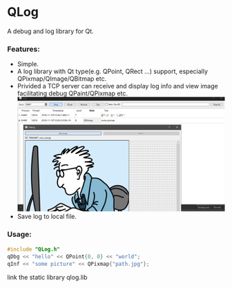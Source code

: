 # QLog

A debug and log library for Qt.

### Features:
* Simple.
* A log library with Qt type(e.g. QPoint, QRect ...) support, especially QPixmap/QImage/QBitmap etc.
* Privided a TCP server can receive and display log info and view image facilitating debug QPaint/QPixmap etc.
![screenshot1](https://github.com/byteatom/qlog/blob/master/screenshot/screenshot1.png)
* Save log to local file.

### Usage:
``` cpp
#include "QLog.h"
qDbg << "hello" << QPoint{0, 0} << "world";
qInf << "some picture" << QPixmap{"path.jpg"};
```

link the static library qlog.lib
